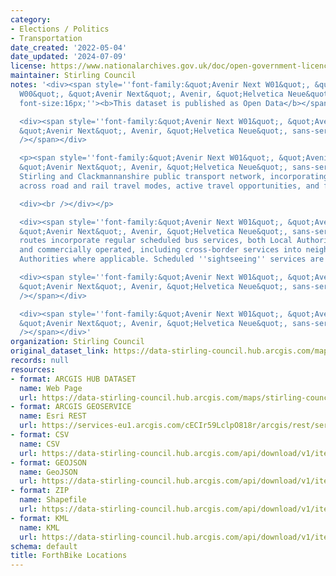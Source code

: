 ```yaml
---
category:
- Elections / Politics
- Transportation
date_created: '2022-05-04'
date_updated: '2024-07-09'
license: https://www.nationalarchives.gov.uk/doc/open-government-licence/version/3/
maintainer: Stirling Council
notes: '<div><span style=''font-family:&quot;Avenir Next W01&quot;, &quot;Avenir Next
  W00&quot;, &quot;Avenir Next&quot;, Avenir, &quot;Helvetica Neue&quot;, sans-serif;
  font-size:16px;''><b>This dataset is published as Open Data</b></span></div>

  <div><span style=''font-family:&quot;Avenir Next W01&quot;, &quot;Avenir Next W00&quot;,
  &quot;Avenir Next&quot;, Avenir, &quot;Helvetica Neue&quot;, sans-serif; font-size:16px;''><br
  /></span></div>

  <p><span style=''font-family:&quot;Avenir Next W01&quot;, &quot;Avenir Next W00&quot;,
  &quot;Avenir Next&quot;, Avenir, &quot;Helvetica Neue&quot;, sans-serif; font-size:16px;''>Complete
  Stirling and Clackmannanshire public transport network, incorporating public transport
  across road and rail travel modes, active travel opportunities, and ferry services.</span>

  <div><br /></div></p>

  <div><span style=''font-family:&quot;Avenir Next W01&quot;, &quot;Avenir Next W00&quot;,
  &quot;Avenir Next&quot;, Avenir, &quot;Helvetica Neue&quot;, sans-serif; font-size:16px;''>Bus
  routes incorporate regular scheduled bus services, both Local Authority supported
  and commercially operated, including cross-border services into neighbouring Local
  Authorities where applicable. Scheduled ''sightseeing'' services are excluded.</span></div>

  <div><span style=''font-family:&quot;Avenir Next W01&quot;, &quot;Avenir Next W00&quot;,
  &quot;Avenir Next&quot;, Avenir, &quot;Helvetica Neue&quot;, sans-serif; font-size:16px;''><br
  /></span></div>

  <div><span style=''font-family:&quot;Avenir Next W01&quot;, &quot;Avenir Next W00&quot;,
  &quot;Avenir Next&quot;, Avenir, &quot;Helvetica Neue&quot;, sans-serif; font-size:16px;''><br
  /></span></div>'
organization: Stirling Council
original_dataset_link: https://data-stirling-council.hub.arcgis.com/maps/stirling-council::forthbike-locations-1
records: null
resources:
- format: ARCGIS HUB DATASET
  name: Web Page
  url: https://data-stirling-council.hub.arcgis.com/maps/stirling-council::forthbike-locations-1
- format: ARCGIS GEOSERVICE
  name: Esri REST
  url: https://services-eu1.arcgis.com/cECIr59LclpO818r/arcgis/rest/services/Interactive_Public_Transport_Map/FeatureServer/2
- format: CSV
  name: CSV
  url: https://data-stirling-council.hub.arcgis.com/api/download/v1/items/977181964ef242788561a8bef5860b56/csv?layers=2
- format: GEOJSON
  name: GeoJSON
  url: https://data-stirling-council.hub.arcgis.com/api/download/v1/items/977181964ef242788561a8bef5860b56/geojson?layers=2
- format: ZIP
  name: Shapefile
  url: https://data-stirling-council.hub.arcgis.com/api/download/v1/items/977181964ef242788561a8bef5860b56/shapefile?layers=2
- format: KML
  name: KML
  url: https://data-stirling-council.hub.arcgis.com/api/download/v1/items/977181964ef242788561a8bef5860b56/kml?layers=2
schema: default
title: ForthBike Locations
---
```

